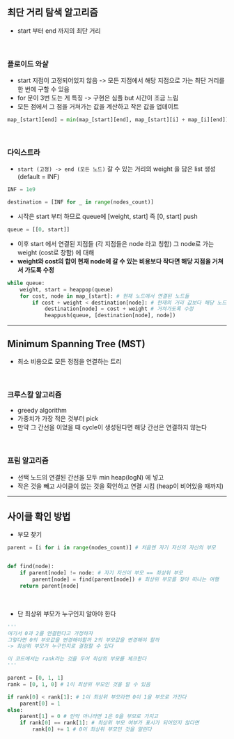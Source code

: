 ## 최단 거리 탐색 알고리즘
- start 부터 end 까지의 최단 거리

<br/>

### 플로이드 와샬
- start 지점이 고정되어있지 않음 -> 모든 지점에서 해당 지점으로 가는 최단 거리를 한 번에 구할 수 있음
- for 문이 3번 도는 게 특징 -> 구현은 심플 but 시간이 조금 느림
- 모든 점에서 그 점을 거쳐가는 값을 계산하고 작은 값을 업데이트 
```python
map_[start][end] = min(map_[start][end], map_[start][i] + map_[i][end])
```

<br/>

### 다익스트라
- `start (고정) -> end (모든 노드)` 갈 수 있는 거리의 weight 을 담은 list 생성 (default = INF)
```python
INF = 1e9

destination = [INF for _ in range(nodes_count)]
```
- 시작은 start 부터 하므로 queue에 [weight, start] 즉 [0, start] push
```python
queue = [[0, start]]
```
- 이후 start 에서 연결된 지점들 (각 지점들은 node 라고 칭함) 그 node로 가는 weight (cost로 창함) 에 대해 
- **weight와 cost의 합이 현재 node에 갈 수 있는 비용보다 작다면 해당 지점을 거쳐서 가도록 수정**  
```python
while queue:
    weight, start = heappop(queue)
    for cost, node in map_[start]: # 현재 노드에서 연결된 노드들
        if cost + weight < destination[node]: # 현재의 거리 값보다 해당 노드를 거쳐가는 것이 더 빠르다면
            destination[node] = cost + weight # 거쳐가도록 수정
            heappush(queue, [destination[node], node]) 
```

 <hr/>
 
 ## Minimum Spanning Tree (MST)
 - 최소 비용으로 모든 정점을 연결하는 트리

<br/>
 
 ### 크루스칼 알고리즘
 - greedy algorithm
 - 가중치가 가장 적은 것부터 pick
 - 만약 그 간선을 이었을 때 cycle이 생성된다면 해당 간선은 연결하지 않는다

<br/>
 
 ### 프림 알고리즘
 - 선택 노드의 연결된 간선을 모두 min heap(logN) 에 넣고
 - 작은 것을 빼고 사이클이 없는 것을 확인하고 연결 시킴 (heap이 비어있을 때까지)
 
 <hr/>
 
 ## 사이클 확인 방법
 - 부모 찾기
```python
parent = [i for i in range(nodes_count)] # 처음엔 자기 자신의 자신의 부모


def find(node):
    if parent[node] != node: # 자기 자신이 부모 == 최상위 부모
        parent[node] = find(parent[node]) # 최상위 부모를 찾아 떠나는 여행
    return parent[node]
``` 

<br/>

- 단 최상위 부모가 누구인지 알아야 한다
```python
'''
여기서 0과 2를 연결한다고 가정하자 
그렇다면 0의 부모값을 변경해야할까 2의 부모값을 변경해야 할까
-> 최상위 부모가 누구인지로 결정할 수 있다

이 코드에서는 rank라는 것을 두어 최상위 부모를 체크한다
'''

parent = [0, 1, 1]
rank = [0, 1, 0] # 1이 최상위 부모인 것을 알 수 있음

if rank[0] < rank[1]: # 1이 최상위 부모라면 0이 1을 부모로 가진다
    parent[0] = 1
else:
    parent[1] = 0 # 만약 아니라면 1은 0을 부모로 가지고
    if rank[0] == rank[1]: # 최상위 부모 여부가 표시가 되어있지 않다면
        rank[0] += 1 # 0이 최상위 부모인 것을 알린다
```